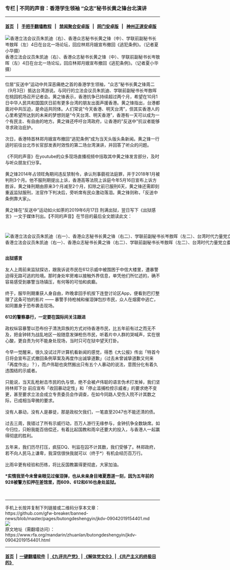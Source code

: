### 专栏 | 不同的声音：香港学生领袖 “众志”秘书长黄之锋台北演讲
------------------------

#### [首页](https://github.com/gfw-breaker/banned-news/blob/master/README.md) &nbsp;&nbsp;|&nbsp;&nbsp; [手把手翻墙教程](https://github.com/gfw-breaker/guides/wiki) &nbsp;&nbsp;|&nbsp;&nbsp; [禁闻聚合安卓版](https://github.com/gfw-breaker/bn-android) &nbsp;&nbsp;|&nbsp;&nbsp; [网门安卓版](https://github.com/oGate2/oGate) &nbsp;&nbsp;|&nbsp;&nbsp; [神州正道安卓版](https://github.com/SzzdOgate/update) 



<div id="headerimg">
 <img alt="香港立法会议员朱凯迪（右）、香港众志秘书长黄之锋（中）、学联前副秘书长岑敖晖（左）4日在台北一场论坛，回应林郑月娥宣布撤回《逃犯条例》。（记者夏小华摄）" src="https://www.rfa.org/mandarin/yataibaodao/gangtai/hx2-09042019124403.html/1.jpg/@@images/6f7cc010-aabe-4673-85bb-369514816a7c.jpeg" title="香港立法会议员朱凯迪（右）、香港众志秘书长黄之锋（中）、学联前副秘书长岑敖晖（左）4日在台北一场论坛，回应林郑月娥宣布撤回《逃犯条例》。（记者夏小华摄）"/>
 <div id="headerimgcontents">
  <div id="headerimgcaption">
   <span>
    香港立法会议员朱凯迪（右）、香港众志秘书长黄之锋（中）、学联前副秘书长岑敖晖（左）4日在台北一场论坛，回应林郑月娥宣布撤回《逃犯条例》。（记者夏小华摄）
   </span>
   <!-- zoomattribute -->
  </div>
  <!-- headerimgcaption -->
 </div>
 <!-- headerimagecontents -->
</div>

<hr/>
<div id="storytext">
 <div>
  <div class="slot_header">
  </div>
 </div>
 <p>
  位居“反送中”运动中共深恶痛绝之首的香港学生领袖，“众志”秘书长黄之锋周二（9月3日）抵达台湾游说。与同行的立法会议员朱凯迪、学联前副秘书长岑敖晖在桃园机场召开记者会。黄之锋表示，香港抗争已持续超过两个月，希望在10月1日中华人民共和国国庆日前有更多台湾的朋友出面声援香港。黄之锋指出，台港都面对中共压迫，是命运共同体。人们常说“今天香港、明天台湾”，但其实香港人的心里希望所达到的未来的梦想则是“今天台湾、明天香港”，香港有一天可以成为一个有民主、有自由的地方。黄之锋还呼吁台湾政府，让香港的"反送中"抗议者能够寻求政治庇护。
  <br/>
  <br/>
  次日，香港特首林郑月娥宣布撤回“逃犯条例”成为当天头版头条新闻。黄之锋一行适时前往台北市长官邸发表时效性的第二场台湾演讲，并回答了听众的问题。
  <br/>
  <br/>
  《不同的声音》在youtube的众多现场直播视频中拮取其中黄之锋发言部分，及时与听众朋友们分享。
  <br/>
  <br/>
  黄之锋2014年占领旺角期间违反禁制令，承认刑事藐视法庭罪，并于2018年1月被判刑3个月。他不服刑期提出上诉，香港高等法院上诉庭今年5月16日宣布上诉方胜诉，黄之锋刑期由原来3个月减至2个月，扣除之前已服刑6天，黄之锋还需即刻重返监狱服刑，法官作下判决后，旁听席有民众激动落泪。黄之锋则称，「反送中条例靠大家」。
  <br/>
  <br/>
  黄之锋在“反送中”运动如火如荼的2019年6月17日 刑满出狱，翌日写下《出狱感言》一文于媒体刊出。【不同的声音】在节目的最后全文朗读此文：
 </p>
 <p>
  <br/>
  <div class="image-inline captioned" style="width:1463px;">
   <div style="width:1463px;">
    <img alt="香港立法会议员朱凯迪（右一）、香港众志秘书长黄之锋（右二）、学联前副秘书长岑敖晖（左二）、台湾时代力量党立委林昶佐（左）4日在台北一场论坛，回应林郑月娥宣布撤回《逃犯条例》。（记者夏小华摄）" src="https://www.rfa.org/mandarin/yataibaodao/gangtai/hx2-09042019124403.html/2.jpg" title="香港立法会议员朱凯迪（右一）、香港众志秘书长黄之锋（右二）、学联前副秘书长岑敖晖（左二）、台湾时代力量党立委林昶佐（左）4日在台北一场论坛，回应林郑月娥宣布撤回《逃犯条例》。（记者夏小华摄）"/>
   </div>
   <div class="image-caption">
    <span style="width:1463px;">
     香港立法会议员朱凯迪（右一）、香港众志秘书长黄之锋（右二）、学联前副秘书长岑敖晖（左二）、台湾时代力量党立委林昶佐（左）4日在台北一场论坛，回应林郑月娥宣布撤回《逃犯条例》。（记者夏小华摄）
    </span>
    <span class="copyright">
     Photo: RFA
    </span>
   </div>
  </div>
  <br/>
  <b>
  </b>
 </p>
 <p>
  <b>
   出狱感言
  </b>
  <br/>
  <br/>
  友人上周前来监狱探访，跟我诉说市民在612示威中被围困于中信大楼里，遭暴警迫得无路可逃的险境。那时身处牢房难以接触外界信息，单凭他们所忆述的，确不容易感受到暴警当场镇压，有何等的可怕和疯癫。
  <br/>
  <br/>
  终于，服毕刑期重获人身自由，昨晚拿回手机按下连登讨论区App，便看到巴打整理了这条可怕的影片 —— 暴警手持枪械和催泪弹包抄市民，众人在烟雾中逃亡，如同置身于恐布袭击现场。
  <br/>
  <br/>
  <b>
   612的警察暴行，一定要在国际间关注跟进
  </b>
  <br/>
  <br/>
  政权纵容暴警以恐布份子清洗异族的方式对待香港市民，比五年前有过之而无不及，把金钟转为战乱地区一般随意发弹枪伤市民，听着片中人群的哭喊声，实在很心酸，更自责为何不能身处现场，当时只可在狱中望天打卦。
  <br/>
  <br/>
  今早一觉醒来，很久没试过开计算机看新闻的感觉，得悉《大公报》传出「特首今日将会宣布正式撤回条例草案及再度作出诚挚道歉」（过去未曾诚挚道歉又何来「再度作出」？），而卢伟聪也突然搬出只有五个人暴动的说法，意图分化有着久违围结的示威者。
  <br/>
  <br/>
  只能说，当天乱枪射击市民的仇与恨，绝不会被卢伟聪的语言伪术打发掉，我们坚持林郑下台 前应宣布「收回暴动定性」和「停止滥捕检控示威者」的要求绝不变更，甚至要求立法会成立专责委员会作调查，在如今同路人受伤入院不计其数之际，已成相当卑微的要求。
  <br/>
  <br/>
  没有人暴动，没有人是暴徒，那是政权欠我们，一笔直至2047也不能还清的债。
  <br/>
  <br/>
  过去三周，我错过了所有示威行动，百万人游行无缘参与，金钟抗争全数缺席。如今归位，只盼我能百倍偿还，有着比起国教和雨伞还要大的投入，与香港人一起赢得彻底的胜利。
  <br/>
  <br/>
  五年来，我们历尽打压，疯狂DQ、判监在囚不计其数，我们受够了。林郑政府，若不向人民马上谦卑，我深信很快我就可以（终于*）有机会经历百万行。
  <br/>
  <br/>
  比雨伞更有经验和历练，将比反国教赢得更彻底，大家加油。
  <br/>
  <b>
   <br/>
   *实情我至今未曾亲眼见过催泪弹，也从未亲身目堵夏悫道一刻，因为五年前的928被警方扣押在差馆里，而609、612和616也身处监狱。
  </b>
  <br/>
  <br/>
  <br/>
 </p>
</div>

<hr/>
手机上长按并复制下列链接或二维码分享本文章：<br/>
https://github.com/gfw-breaker/banned-news/blob/master/pages/butongdeshengyin/jkdv-09042019154401.md <br/>
<a href='https://github.com/gfw-breaker/banned-news/blob/master/pages/butongdeshengyin/jkdv-09042019154401.md'><img src='https://github.com/gfw-breaker/banned-news/blob/master/pages/butongdeshengyin/jkdv-09042019154401.md.png'/></a> <br/>
原文地址（需翻墙访问）：https://www.rfa.org/mandarin/zhuanlan/butongdeshengyin/jkdv-09042019154401.html


------------------------
#### [首页](https://github.com/gfw-breaker/banned-news/blob/master/README.md) &nbsp;|&nbsp; [一键翻墙软件](https://github.com/gfw-breaker/nogfw/blob/master/README.md) &nbsp;| [《九评共产党》](https://github.com/gfw-breaker/9ping.md/blob/master/README.md#九评之一评共产党是什么) | [《解体党文化》](https://github.com/gfw-breaker/jtdwh.md/blob/master/README.md) | [《共产主义的终极目的》](https://github.com/gfw-breaker/gczydzjmd.md/blob/master/README.md)


<img src='http://gfw-breaker.win/banned-news/pages/butongdeshengyin/jkdv-09042019154401.md' width='0px' height='0px'/>